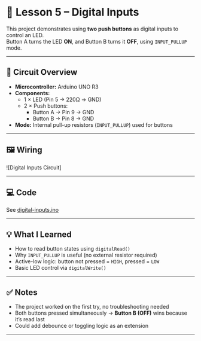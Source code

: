 # 🔘 Lesson 5 – Digital Inputs

This project demonstrates using **two push buttons** as digital inputs to control an LED.  
Button A turns the LED **ON**, and Button B turns it **OFF**, using `INPUT_PULLUP` mode.

---

## 🔌 Circuit Overview

- **Microcontroller:** Arduino UNO R3
- **Components:**
  - 1 × LED (Pin 5 → 220Ω → GND)
  - 2 × Push buttons:
    - Button A → Pin 9 → GND
    - Button B → Pin 8 → GND
- **Mode:** Internal pull-up resistors (`INPUT_PULLUP`) used for buttons

---

## 🖼️ Wiring

![Digital Inputs Circuit]

---

## 💻 Code

See [digital-inputs.ino](./digital-inputs.ino)

---

## 💡 What I Learned

- How to read button states using `digitalRead()`
- Why `INPUT_PULLUP` is useful (no external resistor required)
- Active-low logic: button not pressed = `HIGH`, pressed = `LOW`
- Basic LED control via `digitalWrite()`

---

## ✅ Notes

- The project worked on the first try, no troubleshooting needed
- Both buttons pressed simultaneously → **Button B (OFF)** wins because it’s read last
- Could add debounce or toggling logic as an extension

---

